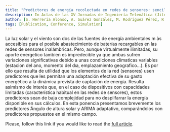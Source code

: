 ```yaml
---
title: "Predictores de energía recolectada en redes de sensores: sencillez y eficiencia"
description: In Actas de las XV Jornadas de Ingeniería Telemática (Jitel 2021)
author: [S. Herrería Alonso, A. Suárez González, M. Rodríguez Pérez, R. F. Rodríguez Rubio, C. López García, ]
tags: [Publication, Conference, Simulation]
---
```


La luz solar y el viento son dos de las fuentes de energía ambientales m ́as
accesibles para el posible abastecimiento de baterías recargables en las redes
de sensores inalámbricas. Pero, aunque virtualmente ilimitadas, su aporte
energetico tambien es impredecible ya que ambas sufren variaciones
significativas debido a unas condiciones climaticas variables (estacion del ano,
momento del dıa, emplazamiento geografico…). Es por ello que resulta de utilidad
que los elementos de la red (sensores) usen predictores que les permitan una
adaptación efectiva de su gasto energético a la dinámica prevista de captación
de energía. Resulta asimismo de interés que, en el caso de dispositivos con
capacidades limitadas (característica habitual en las redes de sensores), estos
predictores sean de baja complejidad para no despilfarrar la energía disponible
en sus cálculos. En esta ponencia presentamos brevemente los predictores
́Ángulo de altura solar y ARIMA adaptativo, comparándolos con predictores
propuestos en el mismo campo.

Please, follow this link if you would like to read the [full article](/assets/pdf/jitel21.pdf).

